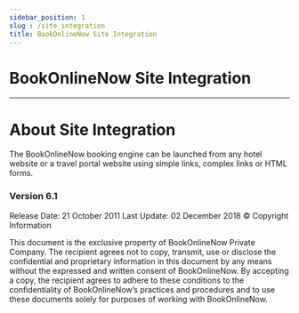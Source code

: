 ```yaml
---
sidebar_position: 1
slug : /site_integration
title: BookOnlineNow Site Integration
---
```

#  BookOnlineNow Site Integration

---

#  About Site Integration

The BookOnlineNow booking engine can be launched from any hotel website or a travel portal website using simple links, complex links or HTML forms.


### Version 6.1

Release Date: 21 October 2011
Last Update: 02 December 2018
© Copyright Information

This document is the exclusive property of BookOnlineNow Private Company. The recipient agrees not to copy, transmit, use or disclose the confidential and proprietary information in this document by any means without the expressed and written consent of BookOnlineNow. By accepting a copy, the recipient agrees to adhere to these conditions to the confidentiality of BookOnlineNow’s practices and procedures and to use these documents solely for purposes of working with BookOnlineNow.

